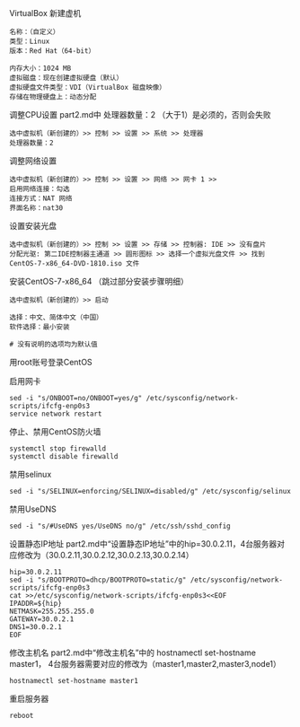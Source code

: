 VirtualBox 新建虚机
```
名称：（自定义）
类型：Linux
版本：Red Hat（64-bit）

内存大小：1024 MB
虚拟磁盘：现在创建虚拟硬盘（默认）
虚拟硬盘文件类型：VDI（VirtualBox 磁盘映像）
存储在物理硬盘上：动态分配
```

调整CPU设置
part2.md中 处理器数量：2 （大于1）是必须的，否则会失败
```
选中虚拟机（新创建的）>> 控制 >> 设置 >> 系统 >> 处理器 
处理器数量：2
```

调整网络设置
```
选中虚拟机（新创建的）>> 控制 >> 设置 >> 网络 >> 网卡 1 >>
启用网络连接：勾选
连接方式：NAT 网络
界面名称：nat30

```

设置安装光盘
```
选中虚拟机（新创建的）>> 控制 >> 设置 >> 存储 >> 控制器: IDE >> 没有盘片
分配光驱: 第二IDE控制器主通道 >> 圆形图标 >> 选择一个虚拟光盘文件 >> 找到 CentOS-7-x86_64-DVD-1810.iso 文件

```

安装CentOS-7-x86_64 （跳过部分安装步骤明细）
```
选中虚拟机（新创建的）>> 启动

选择：中文、简体中文（中国）
软件选择：最小安装

# 没有说明的选项均为默认值
```

用root账号登录CentOS

启用网卡
```
sed -i "s/ONBOOT=no/ONBOOT=yes/g" /etc/sysconfig/network-scripts/ifcfg-enp0s3
service network restart
```

停止、禁用CentOS防火墙
```
systemctl stop firewalld
systemctl disable firewalld
```

禁用selinux
```
sed -i "s/SELINUX=enforcing/SELINUX=disabled/g" /etc/sysconfig/selinux
```

禁用UseDNS
```
sed -i "s/#UseDNS yes/UseDNS no/g" /etc/ssh/sshd_config
```

设置静态IP地址
part2.md中“设置静态IP地址”中的hip=30.0.2.11，4台服务器对应修改为（30.0.2.11,30.0.2.12,30.0.2.13,30.0.2.14）
```
hip=30.0.2.11
sed -i "s/BOOTPROTO=dhcp/BOOTPROTO=static/g" /etc/sysconfig/network-scripts/ifcfg-enp0s3
cat >>/etc/sysconfig/network-scripts/ifcfg-enp0s3<<EOF
IPADDR=${hip}
NETMASK=255.255.255.0
GATEWAY=30.0.2.1
DNS1=30.0.2.1
EOF

```
修改主机名
part2.md中“修改主机名”中的 hostnamectl set-hostname master1，
4台服务器需要对应的修改为（master1,master2,master3,node1）
```
hostnamectl set-hostname master1
```

重启服务器
```
reboot
```
